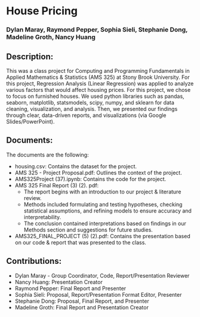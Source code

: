 # House Pricing
### Dylan Maray, Raymond Pepper, Sophia Sieli, Stephanie Dong, Madeline Groth, Nancy Huang

## Description: 
This was a class project for Computing and Programming Fundamentals in Applied Mathematics & Statistics (AMS 325) at Stony Brook University. For this project, Regression Analysis (Linear Regression) was applied to analyze various factors that would affect housing prices. For this project, we chose to focus on furnished houses. We used python libraries such as pandas, seaborn, matplotlib, statsmodels, scipy, numpy, and sklearn for data cleaning, visualization, and analysis. Then, we presented our findings through clear, data-driven reports, and visualizations (via Google Slides/PowerPoint).

## Documents: 
The documents are the following: 
  * housing.csv: Contains the dataset for the project.
  * AMS 325 - Project Proposal.pdf: Outlines the context of the project.
  * AMS325Project (37).ipynb: Contains the code for the project.
  * AMS 325 Final Report (3) (2). pdf:
    - The report begins with an introduction to our project & literature review.
    - Methods included formulating and testing hypotheses, checking statistical assumptions, and refining models to ensure accuracy and interpretability.
    - The conclusion contained interpretations based on findings in our Methods section and suggestions for future studies.
   * AMS325_FINAL_PROJECT (5) (2).pdf: Contains the presentation based on our code & report that was presented to the class.

   
  ## Contributions: 
  * Dylan Maray - Group Coordinator, Code, Report/Presentation Reviewer
  * Nancy Huang: Presentation Creator
  * Raymond Pepper: Final Report and Presenter
  * Sophia Sieli: Proposal, Report/Presentation Format Editor, Presenter
  * Stephanie Dong: Proposal, Final Report, and Presenter
  * Madeline Groth: Final Report and Presentation Creator



